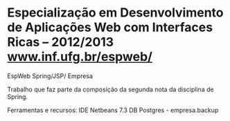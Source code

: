 Especialização em Desenvolvimento de Aplicações Web com Interfaces Ricas – 2012/2013
www.inf.ufg.br/espweb/
============================

EspWeb Spring/JSP/ Empresa

Trabalho que faz parte da composição da segunda nota da disciplina de Spring.

Ferramentas e recursos:
IDE Netbeans 7.3
DB Postgres - empresa.backup
